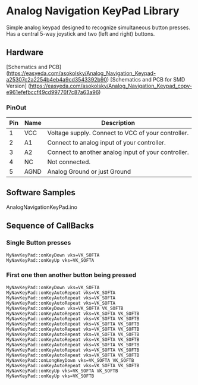 # Analog Navigation KeyPad Library

Simple analog keypad designed to recognize simultaneous button presses.
Has a central 5-way joystick and two (left and right) buttons.

## Hardware

[Schematics and PCB] (https://easyeda.com/asokolsky/Analog_Navigation_Keypad-a25307c2a2254b4eb4a9cd3543392b90)
[Schematics and PCB for SMD Version] (https://easyeda.com/asokolsky/Analog_Navigation_Keypad_copy-e961efefbccf49cd99776f7c87a63a96)

### PinOut

| Pin | Name | Description |
| --- | -----| -----|
|1|VCC| Voltage supply.  Connect to VCC of your controller.|	
|2|A1| Connect to analog input of your controller.|
|3|A2| Connect to another analog input of your controller.|
|4|NC| Not connected.|
|5|AGND| Analog Ground or just Ground|

## Software Samples

AnalogNavigationKeyPad.ino

## Sequence of CallBacks 

### Single Button presses

~~~~
MyNavKeyPad::onKeyDown vks=VK_SOFTA 
MyNavKeyPad::onKeyUp vks=VK_SOFTA 
~~~~

### First one then another button being pressed

~~~~
MyNavKeyPad::onKeyDown vks=VK_SOFTA 
MyNavKeyPad::onKeyAutoRepeat vks=VK_SOFTA 
MyNavKeyPad::onKeyAutoRepeat vks=VK_SOFTA 
MyNavKeyPad::onKeyAutoRepeat vks=VK_SOFTA 
MyNavKeyPad::onKeyDown vks=VK_SOFTA VK_SOFTB 
MyNavKeyPad::onKeyAutoRepeat vks=VK_SOFTA VK_SOFTB 
MyNavKeyPad::onKeyAutoRepeat vks=VK_SOFTA VK_SOFTB 
MyNavKeyPad::onKeyAutoRepeat vks=VK_SOFTA VK_SOFTB 
MyNavKeyPad::onKeyAutoRepeat vks=VK_SOFTA VK_SOFTB 
MyNavKeyPad::onKeyAutoRepeat vks=VK_SOFTA VK_SOFTB 
MyNavKeyPad::onKeyAutoRepeat vks=VK_SOFTA VK_SOFTB 
MyNavKeyPad::onKeyAutoRepeat vks=VK_SOFTA VK_SOFTB 
MyNavKeyPad::onKeyAutoRepeat vks=VK_SOFTA VK_SOFTB 
MyNavKeyPad::onKeyAutoRepeat vks=VK_SOFTA VK_SOFTB 
MyNavKeyPad::onLongKeyDown vks=VK_SOFTA VK_SOFTB 
MyNavKeyPad::onKeyAutoRepeat vks=VK_SOFTA VK_SOFTB 
MyNavKeyPad::onKeyUp vks=VK_SOFTA VK_SOFTB 
MyNavKeyPad::onKeyUp vks=VK_SOFTB 
~~~~



